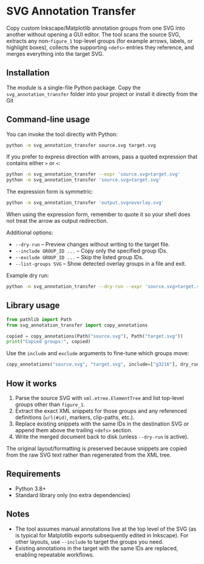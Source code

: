 # SVG Annotation Transfer

Copy custom Inkscape/Matplotlib annotation groups from one SVG into another
without opening a GUI editor. The tool scans the source SVG, extracts any
non-`figure_1` top-level groups (for example arrows, labels, or highlight
boxes), collects the supporting `<defs>` entries they reference, and merges
everything into the target SVG.

## Installation

The module is a single-file Python package. Copy the
`svg_annotation_transfer` folder into your project or install it directly from
the Git

## Command-line usage

You can invoke the tool directly with Python:

```bash
python -m svg_annotation_transfer source.svg target.svg
```

If you prefer to express direction with arrows, pass a quoted expression that
contains either `>` or `<`:

```bash
python -m svg_annotation_transfer --expr 'source.svg>target.svg'
python -m svg_annotation_transfer 'source.svg>target.svg'
```

The expression form is symmetric:

```bash
python -m svg_annotation_transfer 'output.svg<overlay.svg'
```

When using the expression form, remember to quote it so your shell does not treat the arrow as output redirection.

Additional options:

- `--dry-run` – Preview changes without writing to the target file.
- `--include GROUP_ID ...` – Copy only the specified group IDs.
- `--exclude GROUP_ID ...` – Skip the listed group IDs.
- `--list-groups SVG` – Show detected overlay groups in a file and exit.

Example dry run:

```bash
python -m svg_annotation_transfer --dry-run --expr 'source.svg>target.svg'
```

## Library usage

```python
from pathlib import Path
from svg_annotation_transfer import copy_annotations

copied = copy_annotations(Path("source.svg"), Path("target.svg"))
print("Copied groups:", copied)
```

Use the `include` and `exclude` arguments to fine-tune which groups move:

```python
copy_annotations("source.svg", "target.svg", include=["g3216"], dry_run=True)
```

## How it works

1. Parse the source SVG with `xml.etree.ElementTree` and list top-level groups
   other than `figure_1`.
2. Extract the exact XML snippets for those groups and any referenced
   definitions (`url(#id)`, markers, clip-paths, etc.).
3. Replace existing snippets with the same IDs in the destination SVG or append
   them above the trailing `<defs>` section.
4. Write the merged document back to disk (unless `--dry-run` is active).

The original layout/formatting is preserved because snippets are copied from the
raw SVG text rather than regenerated from the XML tree.

## Requirements

- Python 3.8+
- Standard library only (no extra dependencies)

## Notes

- The tool assumes manual annotations live at the top level of the SVG (as is
  typical for Matplotlib exports subsequently edited in Inkscape). For other
  layouts, use `--include` to target the groups you need.
- Existing annotations in the target with the same IDs are replaced, enabling
  repeatable workflows.
